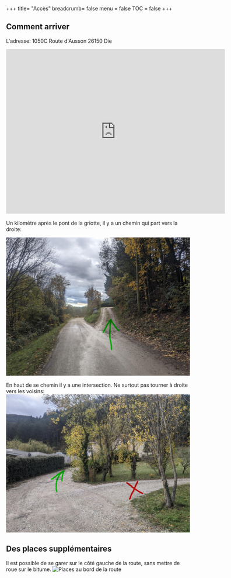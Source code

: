+++
title= "Accès"
breadcrumb= false
menu = false
TOC = false
+++

## Comment arriver

L'adresse:
1050C Route d'Ausson
26150 Die

<iframe src="https://www.google.com/maps/embed?pb=!1m18!1m12!1m3!1d2833.9307298565!2d5.381528899999999!3d44.74143!2m3!1f0!2f0!3f0!3m2!1i1024!2i768!4f13.1!3m3!1m2!1s0x12cab7e847d820ab%3A0xf25909ab5b9f3fb2!2s1050c%20Rte%20d&#39;Ausson%2C%2026150%20Die!5e0!3m2!1sen!2sfr!4v1700039457758!5m2!1sen!2sfr" width="600" height="450" style="border:0;" allowfullscreen="" loading="lazy" referrerpolicy="no-referrer-when-downgrade"></iframe>

Un kilomètre après le pont de la griotte, il y a un chemin qui part vers la droite:

![Chemin d'accès](chemin-acces-annotations.jpg)

En haut de se chemin il y a une intersection. Ne surtout pas tourner à droite vers les voisins:
![Intersection voisins](intersection-voisins-annotations.jpg)



## Des places supplémentaires

Il est possible de se garer sur le côté gauche de la route, sans mettre de roue sur le bitume.
![Places au bord de la route](places-bord-de-route.jpg)
